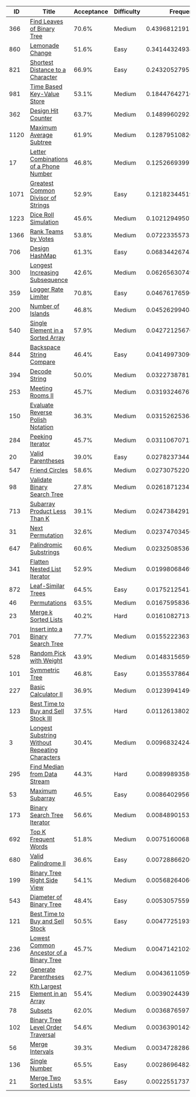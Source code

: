|ID|Title|Acceptance|Difficulty|Frequency|
|----|-----|----|---|---|
|366|[Find Leaves of Binary Tree]( https://leetcode.com/problems/find-leaves-of-binary-tree)|70.6%|Medium|0.4396812191548194|
|860|[Lemonade Change]( https://leetcode.com/problems/lemonade-change)|51.6%|Easy|0.34144324934323333|
|821|[Shortest Distance to a Character]( https://leetcode.com/problems/shortest-distance-to-a-character)|66.9%|Easy|0.24320527953164725|
|981|[Time Based Key-Value Store]( https://leetcode.com/problems/time-based-key-value-store)|53.1%|Medium|0.1844764271644963|
|362|[Design Hit Counter]( https://leetcode.com/problems/design-hit-counter)|63.7%|Medium|0.1489960292385938|
|1120|[Maximum Average Subtree]( https://leetcode.com/problems/maximum-average-subtree)|61.9%|Medium|0.12879510820557039|
|17|[Letter Combinations of a Phone Number]( https://leetcode.com/problems/letter-combinations-of-a-phone-number)|46.8%|Medium|0.12526693997901697|
|1071|[Greatest Common Divisor of Strings]( https://leetcode.com/problems/greatest-common-divisor-of-strings)|52.9%|Easy|0.12182344519338843|
|1223|[Dice Roll Simulation]( https://leetcode.com/problems/dice-roll-simulation)|45.6%|Medium|0.10212949507637983|
|1366|[Rank Teams by Votes]( https://leetcode.com/problems/rank-teams-by-votes)|53.8%|Medium|0.07223355735937158|
|706|[Design HashMap]( https://leetcode.com/problems/design-hashmap)|61.3%|Easy|0.0683442674369718|
|300|[Longest Increasing Subsequence]( https://leetcode.com/problems/longest-increasing-subsequence)|42.6%|Medium|0.06265630749555627|
|359|[Logger Rate Limiter]( https://leetcode.com/problems/logger-rate-limiter)|70.8%|Easy|0.0467617659080393|
|200|[Number of Islands]( https://leetcode.com/problems/number-of-islands)|46.8%|Medium|0.04526299408355752|
|540|[Single Element in a Sorted Array]( https://leetcode.com/problems/single-element-in-a-sorted-array)|57.9%|Medium|0.042721256704769804|
|844|[Backspace String Compare]( https://leetcode.com/problems/backspace-string-compare)|46.4%|Easy|0.041499730906752734|
|394|[Decode String]( https://leetcode.com/problems/decode-string)|50.0%|Medium|0.03227387813668991|
|253|[Meeting Rooms II]( https://leetcode.com/problems/meeting-rooms-ii)|45.7%|Medium|0.03193246767820989|
|150|[Evaluate Reverse Polish Notation]( https://leetcode.com/problems/evaluate-reverse-polish-notation)|36.3%|Medium|0.031526253646773944|
|284|[Peeking Iterator]( https://leetcode.com/problems/peeking-iterator)|45.7%|Medium|0.03110670713225487|
|20|[Valid Parentheses]( https://leetcode.com/problems/valid-parentheses)|39.0%|Easy|0.02782373445001039|
|547|[Friend Circles]( https://leetcode.com/problems/friend-circles)|58.6%|Medium|0.027307522052851193|
|98|[Validate Binary Search Tree]( https://leetcode.com/problems/validate-binary-search-tree)|27.8%|Medium|0.026187123416340663|
|713|[Subarray Product Less Than K]( https://leetcode.com/problems/subarray-product-less-than-k)|39.1%|Medium|0.02473842915612247|
|31|[Next Permutation]( https://leetcode.com/problems/next-permutation)|32.6%|Medium|0.023747034562878154|
|647|[Palindromic Substrings]( https://leetcode.com/problems/palindromic-substrings)|60.6%|Medium|0.023250853650202817|
|341|[Flatten Nested List Iterator]( https://leetcode.com/problems/flatten-nested-list-iterator)|52.9%|Medium|0.019980684690483426|
|872|[Leaf-Similar Trees]( https://leetcode.com/problems/leaf-similar-trees)|64.5%|Easy|0.01752125418714782|
|46|[Permutations]( https://leetcode.com/problems/permutations)|63.5%|Medium|0.016759583649075344|
|23|[Merge k Sorted Lists]( https://leetcode.com/problems/merge-k-sorted-lists)|40.2%|Hard|0.016108271385328228|
|701|[Insert into a Binary Search Tree]( https://leetcode.com/problems/insert-into-a-binary-search-tree)|77.7%|Medium|0.015522236371561826|
|528|[Random Pick with Weight]( https://leetcode.com/problems/random-pick-with-weight)|43.9%|Medium|0.014831565905995232|
|101|[Symmetric Tree]( https://leetcode.com/problems/symmetric-tree)|46.8%|Easy|0.013553786479814183|
|227|[Basic Calculator II]( https://leetcode.com/problems/basic-calculator-ii)|36.9%|Medium|0.01239941490503826|
|123|[Best Time to Buy and Sell Stock III]( https://leetcode.com/problems/best-time-to-buy-and-sell-stock-iii)|37.5%|Hard|0.011261380272539033|
|3|[Longest Substring Without Repeating Characters]( https://leetcode.com/problems/longest-substring-without-repeating-characters)|30.4%|Medium|0.009683242444739549|
|295|[Find Median from Data Stream]( https://leetcode.com/problems/find-median-from-data-stream)|44.3%|Hard|0.00899893586856953|
|53|[Maximum Subarray]( https://leetcode.com/problems/maximum-subarray)|46.5%|Easy|0.008640295679602939|
|173|[Binary Search Tree Iterator]( https://leetcode.com/problems/binary-search-tree-iterator)|56.6%|Medium|0.008489015324911316|
|692|[Top K Frequent Words]( https://leetcode.com/problems/top-k-frequent-words)|51.8%|Medium|0.007516006820935329|
|680|[Valid Palindrome II]( https://leetcode.com/problems/valid-palindrome-ii)|36.6%|Easy|0.007288662004705285|
|199|[Binary Tree Right Side View]( https://leetcode.com/problems/binary-tree-right-side-view)|54.1%|Medium|0.0056826406650506926|
|543|[Diameter of Binary Tree]( https://leetcode.com/problems/diameter-of-binary-tree)|48.4%|Easy|0.005305755914149804|
|121|[Best Time to Buy and Sell Stock]( https://leetcode.com/problems/best-time-to-buy-and-sell-stock)|50.5%|Easy|0.0047725193990346675|
|236|[Lowest Common Ancestor of a Binary Tree]( https://leetcode.com/problems/lowest-common-ancestor-of-a-binary-tree)|45.7%|Medium|0.004714210262726446|
|22|[Generate Parentheses]( https://leetcode.com/problems/generate-parentheses)|62.7%|Medium|0.0043611059090124735|
|215|[Kth Largest Element in an Array]( https://leetcode.com/problems/kth-largest-element-in-an-array)|55.4%|Medium|0.003902443976931749|
|78|[Subsets]( https://leetcode.com/problems/subsets)|62.0%|Medium|0.00368765975195334|
|102|[Binary Tree Level Order Traversal]( https://leetcode.com/problems/binary-tree-level-order-traversal)|54.6%|Medium|0.003639014205004082|
|56|[Merge Intervals]( https://leetcode.com/problems/merge-intervals)|39.3%|Medium|0.0034728286335985107|
|136|[Single Number]( https://leetcode.com/problems/single-number)|65.5%|Easy|0.002869648285357666|
|21|[Merge Two Sorted Lists]( https://leetcode.com/problems/merge-two-sorted-lists)|53.5%|Easy|0.0022551737583973706|
